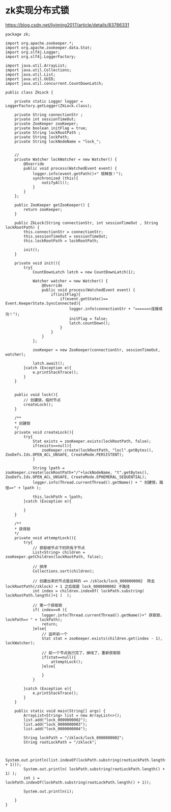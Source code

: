 # zk实现分布式锁

https://blog.csdn.net/liyiming2017/article/details/83786331

    package zk;

    import org.apache.zookeeper.*;
    import org.apache.zookeeper.data.Stat;
    import org.slf4j.Logger;
    import org.slf4j.LoggerFactory;

    import java.util.ArrayList;
    import java.util.Collections;
    import java.util.List;
    import java.util.UUID;
    import java.util.concurrent.CountDownLatch;

    public class ZkLock {

        private static Logger logger = LoggerFactory.getLogger(ZkLock.class);

        private String connectionStr ;
        private int sessionTimeOut;
        private ZooKeeper zooKeeper;
        private boolean initFlag = true;
        private String lockRootPath ;
        private String lockPath;
        private String lockNodeName = "lock_";


        //
        private Watcher lockWatcher = new Watcher() {
            @Override
            public void process(WatchedEvent event) {
                logger.info(event.getPath()+" 锁释放！");
                synchronized (this){
                    notifyAll();
                }
            }
        };

        public ZooKeeper getZooKeeper() {
            return zooKeeper;
        }

        public ZkLock(String connectionStr, int sessionTimeOut , String lockRootPath) {
            this.connectionStr = connectionStr;
            this.sessionTimeOut = sessionTimeOut;
            this.lockRootPath = lockRootPath;

            init();
        }

        private void init(){
            try{
                CountDownLatch latch = new CountDownLatch(1);

                Watcher watcher = new Watcher() {
                    @Override
                    public void process(WatchedEvent event) {
                        if(initFlag){
                            if(event.getState()== Event.KeeperState.SyncConnected){
                                logger.info(connectionStr + "======>连接成功！");
                                initFlag = false;
                                latch.countDown();
                            }
                        }
                    }
                };

                zooKeeper = new ZooKeeper(connectionStr, sessionTimeOut, watcher);

                latch.await();
            }catch (Exception e){
                e.printStackTrace();
            }
        }


        public void lock(){
            // 创建锁，临时节点
            createLock();
        }

        /**
        * 创建锁
        */
        private void createLock(){
            try{
                Stat exists = zooKeeper.exists(lockRootPath, false);
                if(exists==null){
                    zooKeeper.create(lockRootPath, "locl".getBytes(), ZooDefs.Ids.OPEN_ACL_UNSAFE, CreateMode.PERSISTENT);
                }

                String lpath = zooKeeper.create(lockRootPath+"/"+lockNodeName, "t".getBytes(), ZooDefs.Ids.OPEN_ACL_UNSAFE, CreateMode.EPHEMERAL_SEQUENTIAL);
                logger.info(Thread.currentThread().getName() + " 创建锁，路径=>" + lpath );

                this.lockPath = lpath;
            }catch (Exception e){

            }
        }

        /**
        * 获得锁
        */
        private void attemptLock(){
            try{
                // 获取根节点下的所有子节点
                List<String> children = zooKeeper.getChildren(lockRootPath, false);

                // 排序
                Collections.sort(children);

                // 创建出来的节点是这样的 => /zklock/lock_0000000002  除去 lockRootPath(/zklock) + 1 之后就是 lock_0000000002 子路径
                int index = children.indexOf( lockPath.substring( lockRootPath.length()+1 )  );

                // 第一个获取锁
                if( index==0 ){
                    logger.info(Thread.currentThread().getName()+" 获取锁，lockPath=> " + lockPath);
                    return;
                }else{
                    // 监听前一个
                    Stat stat = zooKeeper.exists(children.get(index - 1), lockWatcher);

                    // 前一个节点执行完了，掉线了，重新获取锁
                    if(stat==null){
                        attemptLock();
                    }else{
                        
                    }
                }

            }catch (Exception e){
                e.printStackTrace();
            }
        }

        public static void main(String[] args) {
            ArrayList<String> list = new ArrayList<>();
            list.add("lock_0000000002");
            list.add("lock_0000000003");
            list.add("lock_0000000004");

            String lockPath = "/zklock/lock_0000000002";
            String rootLockPath = "/zklock";


            System.out.println(list.indexOf(lockPath.substring(rootLockPath.length() + 1)));
            System.out.println( lockPath.substring(rootLockPath.length() + 1) );
            int i = lockPath.indexOf(lockPath.substring(rootLockPath.length() + 1));

            System.out.println(i);

        }
    }
